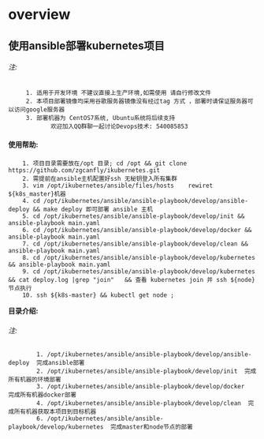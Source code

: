 # overview

##    使用ansible部署kubernetes项目
###### 注:
	     1. 适用于开发环境 不建议直接上生产环境,如需使用 请自行修改文件
	     2. 本项目部署镜像均采用谷歌服务器镜像没有经过tag 方式 ，部署时请保证服务器可以访问google服务器
	     3. 部署机器为 CentOS7系统, Ubuntu系统将后续支持
	            欢迎加入QQ群聊一起讨论Devops技术: 540085853


####   使用帮助:
		1. 项目目录需要放在/opt 目录; cd /opt && git clone https://github.com/zgcanfly/ikubernetes.git
		2. 需提前在ansible主机配置好ssh 无秘钥登入所有集群
		3. vim /opt/ikubernetes/ansible/files/hosts    rewiret ${k8s_master}机器
		4. cd /opt/ikubernetes/ansible/ansible-playbook/develop/ansible-deploy && make deploy 即可部署 ansible 主机
		5. cd /opt/ikubernetes/ansible/ansible-playbook/develop/init && ansible-playbook main.yaml
		6. cd /opt/ikubernetes/ansible/ansible-playbook/develop/docker && ansible-playbook main.yaml
		7. cd /opt/ikubernetes/ansible/ansible-playbook/develop/clean && ansible-playbook main.yaml
		8. cd /opt/ikubernetes/ansible/ansible-playbook/develop/kubernetes && ansible-playbook main.yaml
		9. cd /opt/ikubernetes/ansible/ansible-playbook/develop/kubernetes && cat deploy.log |grep "join"   && 查看 kubernetes join 并 ssh ${node} 节点执行
		10. ssh ${k8s-master} && kubectl get node ;



**目录介绍:**
###### 注:
            1. /opt/ikubernetes/ansible/ansible-playbook/develop/ansible-deploy  完成ansible部署
            2. /opt/ikubernetes/ansible/ansible-playbook/develop/init  完成所有机器的环境部署
            3. /opt/ikubernetes/ansible/ansible-playbook/develop/docker  完成所有机器docker部署
            4. /opt/ikubernetes/ansible/ansible-playbook/develop/clean  完成所有机器获取本项目到目标机器
            6. /opt/ikubernetes/ansible/ansible-playbook/develop/kubernetes  完成master和node节点的部署
